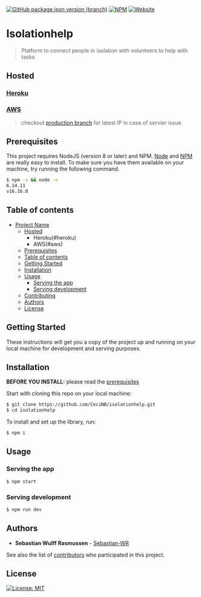 [![GitHub package.json version (branch)](https://img.shields.io/github/package-json/v/CeciNB/isolationhelp/production)](https://github.com/CeciNB/isolationhelp)
[![NPM](https://img.shields.io/npm/l/express)](https://opensource.org/licenses/MIT)
[![Website](https://img.shields.io/website?down_message=offline&up_message=online&url=http%3A%2F%2F3.238.27.30%2F)](http://3.238.27.30/)
# Isolationhelp

> Platform to connect people in isolation with volunteers to help with tasks

## Hosted

### [Heroku](http://isolationhelp.herokuapp.com/)
### [AWS](http://3.238.27.30/)
> checkout [production branch](https://github.com/CeciNB/isolationhelp/tree/production#hosted) for latest IP in case of servier issue

## Prerequisites

This project requires NodeJS (version 8 or later) and NPM.
[Node](http://nodejs.org/) and [NPM](https://npmjs.org/) are really easy to install.
To make sure you have them available on your machine,
try running the following command.

```sh
$ npm -v && node -v
6.14.11
v16.16.0
```

## Table of contents

-   [Project Name](#project-name)
    -   [Hosted](#hosted)
        -   Heroku(#heroku)
        -   AWS(#aws)
    -   [Prerequisites](#prerequisites)
    -   [Table of contents](#table-of-contents)
    -   [Getting Started](#getting-started)
    -   [Installation](#installation)
    -   [Usage](#usage)
        -   [Serving the app](#serving-the-app)
        -   [Serving development](#serving-development)
    -   [Contributing](#contributing)
    -   [Authors](#authors)
    -   [License](#license)

## Getting Started

These instructions will get you a copy of the project up and running on your local machine for development and serving purposes.

## Installation

**BEFORE YOU INSTALL:** please read the [prerequisites](#prerequisites)

Start with cloning this repo on your local machine:

```sh
$ git clone https://github.com/CeciNB/isolationhelp.git
$ cd isolationhelp
```

To install and set up the library, run:

```sh
$ npm i
```

## Usage

### Serving the app

```sh
$ npm start
```

### Serving development

```sh
$ npm run dev
```

## Authors

-   **Sebastian Wulff Rasmussen** - [Sebastian-WR](https://github.com/Sebastian-WR)

See also the list of [contributors](https://github.com/CeciNB/isolationhelp/contributors) who participated in this project.

## License

[![License: MIT](https://img.shields.io/badge/License-MIT-yellow.svg)](https://opensource.org/licenses/MIT)
